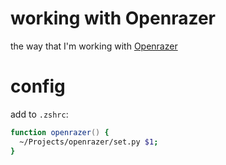 # working with Openrazer

the way that I'm working with [Openrazer](https://openrazer.github.io/)

# config

add to `.zshrc`:

```zsh
function openrazer() {
  ~/Projects/openrazer/set.py $1;
}
```
